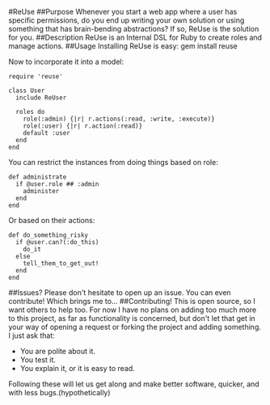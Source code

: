 #ReUse
##Purpose
  Whenever you start a web app where a user has specific permissions, do you
  end up writing your own solution or using something that has brain-bending
  abstractions? If so, ReUse is the solution for you.
##Description
  ReUse is an Internal DSL for Ruby to create roles and manage actions.
##Usage
  Installing ReUse is easy:
    gem install reuse

  Now to incorporate it into a model:
  
    require 'reuse'

    class User
      include ReUser

      roles do
        role(:admin) {|r| r.actions(:read, :write, :execute)}
        role(:user) {|r| r.action(:read)}
        default :user
      end
    end

  You can restrict the instances from doing things based on role:
  
    def administrate
      if @user.role ## :admin
        administer
      end
    end

  Or based on their actions:
  
    def do_something_risky
      if @user.can?(:do_this)
        do_it
      else
        tell_them_to_get_out!
      end
    end
    
##Issues?
  Please don't hesitate to open up an issue. You can even contribute! Which
  brings me to...
##Contributing!
  This is open source, so I want others to help too. For now I have no plans
  on adding too much more to this project, as far as functionality is
  concerned, but don't let that get in your way of opening a request or forking
  the project and adding something. I just ask that:

  - You are polite about it.
  - You test it.
  - You explain it, or it is easy to read.

  Following these will let us get along and make better software, quicker, and
  with less bugs.(hypothetically)
